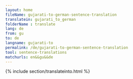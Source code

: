 ```yaml
---
layout: home
fileName: gujarati-to-german-sentence-translation
translatein: gujarati_to_german
folderName : translate
lang: de
from: gu
to: de
langname: gujarati-to
permalink: /de/gujarati-to-german-sentence-translation
tool: sentence-translations
matchurls: en&&gu&&de
---
```

{% include section/translateinto.html %}
